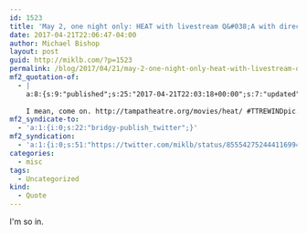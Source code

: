 ```yaml
---
id: 1523
title: 'May 2, one night only: HEAT with livestream Q&#038;A with director MICHAEL MANN. I mean, come on.  #TTREWINDpic.twitter.com/jBuvxCXPwl'
date: 2017-04-21T22:06:47-04:00
author: Michael Bishop
layout: post
guid: http://miklb.com/?p=1523
permalink: /blog/2017/04/21/may-2-one-night-only-heat-with-livestream-qa-with-director-michael-mann-i-mean-come-on-ttrewindpic-twitter-comjbuvxcxpwl/
mf2_quotation-of:
  - |
    a:8:{s:9:"published";s:25:"2017-04-21T22:03:18+00:00";s:7:"updated";s:25:"2017-04-21T22:03:18+00:00";s:7:"summary";s:173:"May 2, one night only: HEAT with livestream Q&amp;A with director MICHAEL MANN.
    
    I mean, come on. http://tampatheatre.org/movies/heat/ #TTREWINDpic.twitter.com/jBuvxCXPwl";s:4:"name";s:133:"May 2, one night only: HEAT with livestream Q&amp;A with director MICHAEL MANN. I mean, come on.  #TTREWINDpic.twitter.com/jBuvxCXPwl";s:8:"category";a:1:{i:0;s:0:"";}s:11:"publication";s:7:"Twitter";s:6:"author";a:3:{s:4:"name";s:13:"Tampa Theatre";s:3:"url";s:32:"https://twitter.com/tampatheatre";s:5:"photo";s:75:"https://pbs.twimg.com/profile_images/751149556973187072/xX4VyIfj_bigger.jpg";}s:3:"url";s:58:"https://twitter.com/tampatheatre/status/855542484876898309";}
mf2_syndicate-to:
  - 'a:1:{i:0;s:22:"bridgy-publish_twitter";}'
mf2_syndication:
  - 'a:1:{i:0;s:51:"https://twitter.com/miklb/status/855542752444116994";}'
categories:
  - misc
tags:
  - Uncategorized
kind:
  - Quote
---
```

I'm so in.